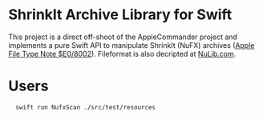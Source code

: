 # ShrinkIt Archive Library for Swift

This project is a direct off-shoot of the AppleCommander project and implements a pure Swift API to manipulate ShrinkIt (NuFX) 
archives ([Apple File Type Note $E0/8002](http://www.apple2online.com/web_documents/ft_e0.8002_shrinkit.pdf)).
Fileformat is also decripted at [NuLib.com](https://nulib.com/library/FTN.e08002.htm).

# Users

```bash
  swift run NufxScan ./src/test/resources
```
